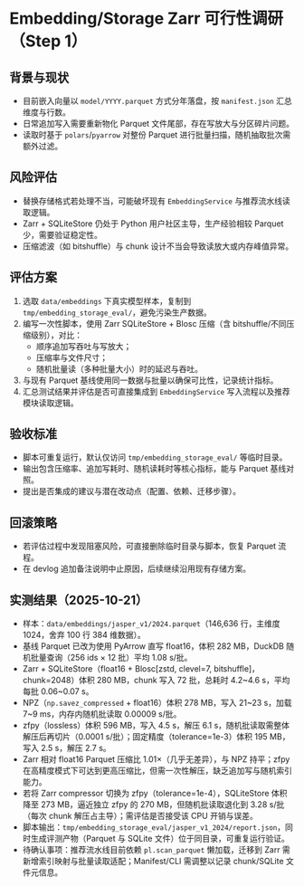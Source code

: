 # Embedding/Storage Zarr 可行性调研（Step 1）

## 背景与现状
- 目前嵌入向量以 `model/YYYY.parquet` 方式分年落盘，按 `manifest.json` 汇总维度与行数。
- 日常追加写入需要重新物化 Parquet 文件尾部，存在写放大与分区碎片问题。
- 读取时基于 `polars`/`pyarrow` 对整份 Parquet 进行批量扫描，随机抽取批次需额外过滤。

## 风险评估
- 替换存储格式若处理不当，可能破坏现有 `EmbeddingService` 与推荐流水线读取逻辑。
- Zarr + SQLiteStore 仍处于 Python 用户社区主导，生产经验相较 Parquet 少，需要验证稳定性。
- 压缩滤波（如 bitshuffle）与 chunk 设计不当会导致读放大或内存峰值异常。

## 评估方案
1. 选取 `data/embeddings` 下真实模型样本，复制到 `tmp/embedding_storage_eval/`，避免污染生产数据。
2. 编写一次性脚本，使用 Zarr SQLiteStore + Blosc 压缩（含 bitshuffle/不同压缩级别），对比：
   - 顺序追加写吞吐与写放大；
   - 压缩率与文件尺寸；
   - 随机批量读（多种批量大小）时的延迟与吞吐。
3. 与现有 Parquet 基线使用同一数据与批量以确保可比性，记录统计指标。
4. 汇总测试结果并评估是否可直接集成到 `EmbeddingService` 写入流程以及推荐模块读取逻辑。

## 验收标准
- 脚本可重复运行，默认仅访问 `tmp/embedding_storage_eval/` 等临时目录。
- 输出包含压缩率、追加写耗时、随机读耗时等核心指标，能与 Parquet 基线对照。
- 提出是否集成的建议与潜在改动点（配置、依赖、迁移步骤）。

## 回滚策略
- 若评估过程中发现阻塞风险，可直接删除临时目录与脚本，恢复 Parquet 流程。
- 在 devlog 追加备注说明中止原因，后续继续沿用现有存储方案。

## 实测结果（2025-10-21）
- 样本：`data/embeddings/jasper_v1/2024.parquet`（146,636 行，主维度 1024，舍弃 100 行 384 维数据）。
- 基线 Parquet 已改为使用 PyArrow 直写 float16，体积 282 MB，DuckDB 随机批量查询（256 ids × 12 批）平均 1.08 s/批。
- Zarr + SQLiteStore（float16 + Blosc[zstd, clevel=7, bitshuffle]，chunk=2048）体积 280 MB，chunk 写入 72 批，总耗时 4.2~4.6 s，平均每批 0.06~0.07 s。
- NPZ（`np.savez_compressed` + float16）体积 278 MB，写入 21~23 s，加载 7~9 ms，内存内随机批读取 0.00009 s/批。
- zfpy（lossless）体积 596 MB，写入 4.5 s，解压 6.1 s，随机批读取需整体解压后再切片（0.0001 s/批）；固定精度（tolerance=1e-3）体积 195 MB，写入 2.5 s，解压 2.7 s。
- Zarr 相对 float16 Parquet 压缩比 1.01×（几乎无差异），与 NPZ 持平；zfpy 在高精度模式下可达到更高压缩比，但需一次性解压，缺乏追加写与随机索引能力。
- 若将 Zarr compressor 切换为 zfpy（tolerance=1e-4），SQLiteStore 体积降至 273 MB，逼近独立 zfpy 的 270 MB，但随机批读取退化到 3.28 s/批（每次 chunk 解压占主导）；需评估是否接受该 CPU 开销与误差。
- 脚本输出：`tmp/embedding_storage_eval/jasper_v1_2024/report.json`，同时生成评测产物（Parquet 与 SQLite 文件）位于同目录，可重复运行验证。
- 待确认事项：推荐流水线目前依赖 `pl.scan_parquet` 懒加载，迁移到 Zarr 需新增索引映射与批量读取适配；Manifest/CLI 需调整以记录 chunk/SQLite 文件元信息。

